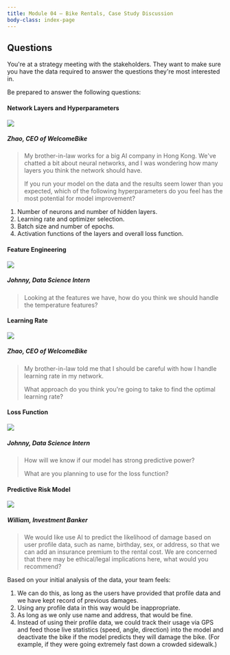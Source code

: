 ```yaml
---
title: Module 04 — Bike Rentals, Case Study Discussion
body-class: index-page
---
```


<style type="text/css">
    article ol { list-style-type: upper-alpha; }
    article ol li { list-style-type: upper-alpha; }
</style>

## Questions
You're at a strategy meeting with the stakeholders. They want to make sure you have the data required to answer the questions they're most interested in.

Be prepared to answer the following questions:

#### Network Layers and Hyperparameters

<div class="dialogue">
	<img src="{{URLROOT}}/shared/img/zhao.jpg">
	<h5>Zhao, CEO of WelcomeBike</h5>
	<blockquote><p>My brother-in-law works for a big AI company in Hong Kong. We've chatted a bit about neural networks, and I was wondering how many layers you think the network should have.</p>
	<p>If you run your model on the data and the results seem lower than you expected, which of the following hyperparameters do you feel has the most potential for model improvement?
	</p></blockquote>
</div>

1. Number of neurons and number of hidden layers.
2. Learning rate and optimizer selection.
3. Batch size and number of epochs.
4. Activation functions of the layers and overall loss function.


#### Feature Engineering

<div class="dialogue">
	<img src="{{URLROOT}}/shared/img/johnny.jpg">
	<h5>Johnny, Data Science Intern</h5>
	<blockquote><p>Looking at the features we have, how do you think we should handle the temperature features?</p></blockquote>
</div>

#### Learning Rate

<div class="dialogue">
	<img src="{{URLROOT}}/shared/img/zhao.jpg">
	<h5>Zhao, CEO of WelcomeBike</h5>
	<blockquote><p>My brother-in-law told me that I should be careful with how I handle learning rate in my network.</p><p>What approach do you think you're going to take to find the optimal learning rate?</p></blockquote>
</div>

#### Loss Function

<div class="dialogue">
	<img src="{{URLROOT}}/shared/img/johnny.jpg">
	<h5>Johnny, Data Science Intern</h5>
	<blockquote><p>How will we know if our model has strong predictive power?</p><p>What are you planning to use for the loss function?</p></blockquote>
</div>

#### Predictive Risk Model

<div class="dialogue">
	<img src="{{URLROOT}}/shared/img/william.jpg">
	<h5>William, Investment Banker</h5>
	<blockquote><p>We would like use AI to predict the likelihood of damage based on user profile data, such as name, birthday, sex, or address, so that we can add an insurance premium to the rental cost. We are concerned that there may be ethical/legal implications here, what would you recommend?</p></blockquote>
</div>

Based on your initial analysis of the data, your team feels:

1. We can do this, as long as the users have provided that profile data and we have kept record of previous damages.
2. Using any profile data in this way would be inappropriate.
3. As long as we only use name and address, that would be fine.
4. Instead of using their profile data, we could track their usage via GPS and feed those live statistics (speed, angle, direction) into the model and deactivate the bike if the model predicts they will damage the bike. (For example, if they were going extremely fast down a crowded sidewalk.)



[^1]: [CEO photo by Sung Wang on Unsplash](https://unsplash.com/photos/g4DgCF90EM4)

[^2]: [Investment Banker photo by steffen Wienberg on Unsplash](https://unsplash.com/photos/ml-pxK0Ovmw)

[^3]: [Data Science Intern photo by Fábio Lucas on Unsplash](https://unsplash.com/photos/iczrMDNuvzkml-pxK0Ovmw)
